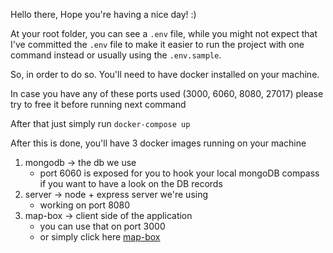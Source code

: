 Hello there, Hope you're having a nice day! :)

At your root folder, you can see a `.env` file, while you might not expect that
I've committed the `.env` file to make it easier to run the project with one command instead or usually using the `.env.sample`.

So, in order to do so. You'll need to have docker installed on your machine.

In case you have any of these ports used (3000, 6060, 8080, 27017) please try to free it before running next command

After that just simply run `docker-compose up`

After this is done, you'll have 3 docker images running on your machine

1. mongodb -> the db we use
   - port 6060 is exposed for you to hook your local mongoDB compass if you want to have a look on the DB records
1. server -> node + express server we're using
   - working on port 8080
1. map-box -> client side of the application
   - you can use that on port 3000
   - or simply click here [map-box](http://localhost:3000/login)
